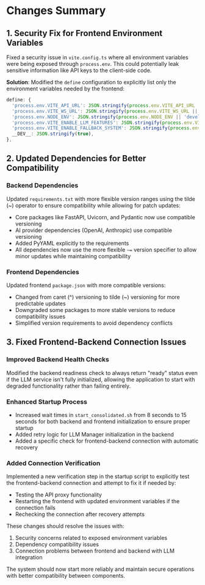 # Changes Summary

## 1. Security Fix for Frontend Environment Variables

Fixed a security issue in `vite.config.ts` where all environment variables were being exposed through `process.env`. This could potentially leak sensitive information like API keys to the client-side code.

**Solution**: Modified the `define` configuration to explicitly list only the environment variables needed by the frontend:

```typescript
define: {
  'process.env.VITE_API_URL': JSON.stringify(process.env.VITE_API_URL || 'http://localhost:12001'),
  'process.env.VITE_WS_URL': JSON.stringify(process.env.VITE_WS_URL || 'ws://localhost:12001'),
  'process.env.NODE_ENV': JSON.stringify(process.env.NODE_ENV || 'development'),
  'process.env.VITE_ENABLE_LLM_FEATURES': JSON.stringify(process.env.VITE_ENABLE_LLM_FEATURES || 'true'),
  'process.env.VITE_ENABLE_FALLBACK_SYSTEM': JSON.stringify(process.env.VITE_ENABLE_FALLBACK_SYSTEM || 'true'),
  __DEV__: JSON.stringify(true),
},
```

## 2. Updated Dependencies for Better Compatibility

### Backend Dependencies
Updated `requirements.txt` with more flexible version ranges using the tilde (~) operator to ensure compatibility while allowing for patch updates:

- Core packages like FastAPI, Uvicorn, and Pydantic now use compatible versioning
- AI provider dependencies (OpenAI, Anthropic) use compatible versioning
- Added PyYAML explicitly to the requirements
- All dependencies now use the more flexible `~=` version specifier to allow minor updates while maintaining compatibility

### Frontend Dependencies
Updated frontend `package.json` with more compatible versions:

- Changed from caret (^) versioning to tilde (~) versioning for more predictable updates
- Downgraded some packages to more stable versions to reduce compatibility issues
- Simplified version requirements to avoid dependency conflicts

## 3. Fixed Frontend-Backend Connection Issues

### Improved Backend Health Checks
Modified the backend readiness check to always return "ready" status even if the LLM service isn't fully initialized, allowing the application to start with degraded functionality rather than failing entirely.

### Enhanced Startup Process
- Increased wait times in `start_consolidated.sh` from 8 seconds to 15 seconds for both backend and frontend initialization to ensure proper startup
- Added retry logic for LLM Manager initialization in the backend
- Added a specific check for frontend-backend connection with automatic recovery

### Added Connection Verification
Implemented a new verification step in the startup script to explicitly test the frontend-backend connection and attempt to fix it if needed by:
- Testing the API proxy functionality
- Restarting the frontend with updated environment variables if the connection fails
- Rechecking the connection after recovery attempts

These changes should resolve the issues with:
1. Security concerns related to exposed environment variables
2. Dependency compatibility issues
3. Connection problems between frontend and backend with LLM integration

The system should now start more reliably and maintain secure operations with better compatibility between components.